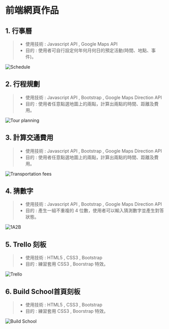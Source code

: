 # 前端網頁作品
## 1. 行事曆  
> + 使用技術 : Javascript API , Google Maps API  
> + 目的 : 使用者可自行設定何年何月何日的預定活動(時間、地點、事件)。  

![Schedule](https://github.com/beiyi1996/MyRepositories_FrontEnd/blob/master/Picture/%E8%A1%8C%E4%BA%8B%E6%9B%86.png)  


## 2. 行程規劃  
> + 使用技術 : Javascript API , Bootstrap , Google Maps Direction API  
> + 目的 : 使用者任意點選地圖上的兩點，計算出兩點的時間、距離及費用。  

![Tour planning](https://github.com/beiyi1996/MyRepositories_FrontEnd/blob/master/Picture/%E9%81%8A%E7%A8%8B%E8%A6%8F%E5%8A%83.png)  


## 3. 計算交通費用  
> + 使用技術 : Javascript API , Bootstrap , Google Maps Direction API  
> + 目的 : 使用者任意點選地圖上的兩點，計算出兩點的時間、距離及費用。  

![Transportation fees](https://github.com/beiyi1996/MyRepositories_FrontEnd/blob/master/Picture/GoogleAPI%E5%9F%BA%E6%9C%AC%E6%93%8D%E4%BD%9C.png)


## 4. 猜數字  
> + 使用技術 : Javascript API , Bootstrap , Google Maps Direction API  
> + 目的 : 產生一組不重複的 4 位數，使用者可以輸入猜測數字並產生對答狀態。

![1A2B](https://github.com/beiyi1996/MyRepositories_FrontEnd/blob/master/Picture/%E7%8C%9C%E6%95%B8%E5%AD%97.png)


## 5. Trello 刻板 
> + 使用技術 : HTML5 , CSS3 , Bootstrap  
> + 目的 : 練習套用 CSS3 , Boorstrap 特效。

![Trello](https://github.com/beiyi1996/MyRepositories_FrontEnd/blob/master/Picture/trello.png)


## 6. Build School首頁刻板  
> + 使用技術 : HTML5 , CSS3 , Bootstrap  
> + 目的 : 練習套用 CSS3 , Boorstrap 特效。

![Build School](https://github.com/beiyi1996/MyRepositories_FrontEnd/blob/master/Picture/buildschool.png)